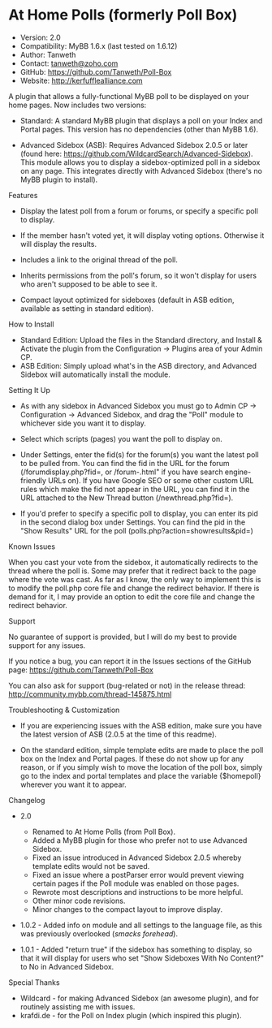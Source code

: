At Home Polls (formerly Poll Box)
========

* Version: 2.0
* Compatibility: MyBB 1.6.x (last tested on 1.6.12)
* Author: Tanweth
* Contact: tanweth@zoho.com
* GitHub: https://github.com/Tanweth/Poll-Box
* Website: http://kerfufflealliance.com

A plugin that allows a fully-functional MyBB poll to be displayed on your home pages. Now includes two versions:

* Standard: A standard MyBB plugin that displays a poll on your Index and Portal pages. This version has no dependencies (other than MyBB 1.6).

* Advanced Sidebox (ASB): Requires Advanced Sidebox 2.0.5 or later (found here: https://github.com/WildcardSearch/Advanced-Sidebox). This module allows you to display a sidebox-optimized poll in a sidebox on any page. This integrates directly with Advanced Sidebox (there's no MyBB plugin to install).

Features

* Display the latest poll from a forum or forums, or specify a specific poll to display.

* If the member hasn't voted yet, it will display voting options. Otherwise it will display the results.

* Includes a link to the original thread of the poll.

* Inherits permissions from the poll's forum, so it won't display for users who aren't supposed to be able to see it.

* Compact layout optimized for sideboxes (default in ASB edition, available as setting in standard edition).

How to Install

* Standard Edition: Upload the files in the Standard directory, and Install & Activate the plugin from the Configuration -> Plugins area of your Admin CP.
* ASB Edition: Simply upload what's in the ASB directory, and Advanced Sidebox will automatically install the module.

Setting It Up

* As with any sidebox in Advanced Sidebox you must go to Admin CP -> Configuration -> Advanced Sidebox, and drag the "Poll" module to whichever side you want it to display.

* Select which scripts (pages) you want the poll to display on.

* Under Settings, enter the fid(s) for the forum(s) you want the latest poll to be pulled from. You can find the fid in the URL for the forum (/forumdisplay.php?fid=<fid>, or /forum-<fid>.html" if you have search engine-friendly URLs on). If you have Google SEO or some other custom URL rules which make the fid not appear in the URL, you can find it in the URL attached to the New Thread button (/newthread.php?fid=<fid>).

* If you'd prefer to specify a specific poll to display, you can enter its pid in the second dialog box under Settings. You can find the pid in the "Show Results" URL for the poll (polls.php?action=showresults&pid=<pid>)

Known Issues

When you cast your vote from the sidebox, it automatically redirects to the thread where the poll is. Some may prefer that it redirect back to the page where the vote was cast. As far as I know, the only way to implement this is to modify the poll.php core file and change the redirect behavior. If there is demand for it, I may provide an option to edit the core file and change the redirect behavior.

Support

No guarantee of support is provided, but I will do my best to provide support for any issues.

If you notice a bug, you can report it in the Issues sections of the GitHub page: https://github.com/Tanweth/Poll-Box

You can also ask for support (bug-related or not) in the release thread: http://community.mybb.com/thread-145875.html

Troubleshooting & Customization

* If you are experiencing issues with the ASB edition, make sure you have the latest version of ASB (2.0.5 at the time of this readme).

* On the standard edition, simple template edits are made to place the poll box on the Index and Portal pages. If these do not show up for any reason, or if you simply wish to move the location of the poll box, simply go to the index and portal templates and place the variable {$homepoll} wherever you want it to appear.

Changelog

* 2.0
	* Renamed to At Home Polls (from Poll Box).
	* Added a MyBB plugin for those who prefer not to use Advanced Sidebox.
	* Fixed an issue introduced in Advanced Sidebox 2.0.5 whereby template edits would not be saved.
	* Fixed an issue where a postParser error would prevent viewing certain pages if the Poll module was enabled on those pages.
	* Rewrote most descriptions and instructions to be more helpful.
	* Other minor code revisions.
	* Minor changes to the compact layout to improve display.

* 1.0.2 - Added info on module and all settings to the language file, as this was previously overlooked (*smacks forehead*).

* 1.0.1 - Added "return true" if the sidebox has something to display, so that it will display for users who set "Show Sideboxes With No Content?" to No in Advanced Sidebox.

Special Thanks

* Wildcard - for making Advanced Sidebox (an awesome plugin), and for routinely assisting me with issues.
* krafdi.de - for the Poll on Index plugin (which inspired this plugin).